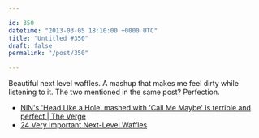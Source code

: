 ```yaml
---

id: 350
datetime: "2013-03-05 18:10:00 +0000 UTC"
title: "Untitled #350"
draft: false
permalink: "/post/350"

---
```


Beautiful next level waffles. A mashup that makes me feel dirty while listening to it. The two mentioned in the same post? Perfection. 

 
 * [NIN's 'Head Like a Hole' mashed with 'Call Me Maybe' is terrible and perfect | The Verge](http://www.theverge.com/2013/3/4/4064574/nins-head-like-a-hole-mashed-with-call-me-maybe-is-perfect)
 * [24 Very Important Next-Level Waffles](http://www.buzzfeed.com/rachelysanders/very-important-next-level-waffles-waffle-recipes)


